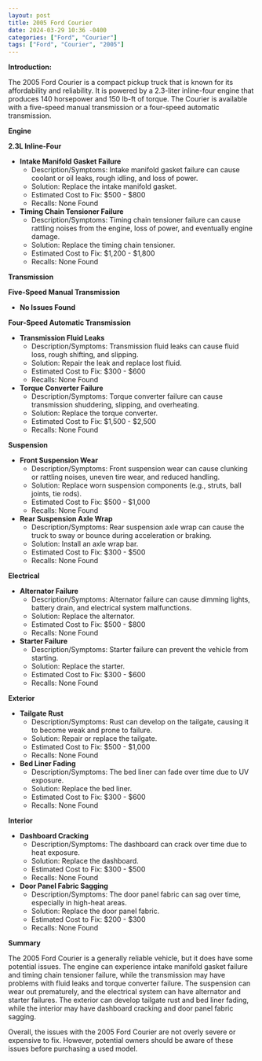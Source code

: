 ```yaml
---
layout: post
title: 2005 Ford Courier
date: 2024-03-29 10:36 -0400
categories: ["Ford", "Courier"]
tags: ["Ford", "Courier", "2005"]
---
```

**Introduction:**

The 2005 Ford Courier is a compact pickup truck that is known for its affordability and reliability. It is powered by a 2.3-liter inline-four engine that produces 140 horsepower and 150 lb-ft of torque. The Courier is available with a five-speed manual transmission or a four-speed automatic transmission.

**Engine**

**2.3L Inline-Four**

* **Intake Manifold Gasket Failure**
    * Description/Symptoms: Intake manifold gasket failure can cause coolant or oil leaks, rough idling, and loss of power.
    * Solution: Replace the intake manifold gasket.
    * Estimated Cost to Fix: $500 - $800
    * Recalls: None Found
* **Timing Chain Tensioner Failure**
    * Description/Symptoms: Timing chain tensioner failure can cause rattling noises from the engine, loss of power, and eventually engine damage.
    * Solution: Replace the timing chain tensioner.
    * Estimated Cost to Fix: $1,200 - $1,800
    * Recalls: None Found

**Transmission**

**Five-Speed Manual Transmission**

* **No Issues Found**

**Four-Speed Automatic Transmission**

* **Transmission Fluid Leaks**
    * Description/Symptoms: Transmission fluid leaks can cause fluid loss, rough shifting, and slipping.
    * Solution: Repair the leak and replace lost fluid.
    * Estimated Cost to Fix: $300 - $600
    * Recalls: None Found
* **Torque Converter Failure**
    * Description/Symptoms: Torque converter failure can cause transmission shuddering, slipping, and overheating.
    * Solution: Replace the torque converter.
    * Estimated Cost to Fix: $1,500 - $2,500
    * Recalls: None Found

**Suspension**

* **Front Suspension Wear**
    * Description/Symptoms: Front suspension wear can cause clunking or rattling noises, uneven tire wear, and reduced handling.
    * Solution: Replace worn suspension components (e.g., struts, ball joints, tie rods).
    * Estimated Cost to Fix: $500 - $1,000
    * Recalls: None Found
* **Rear Suspension Axle Wrap**
    * Description/Symptoms: Rear suspension axle wrap can cause the truck to sway or bounce during acceleration or braking.
    * Solution: Install an axle wrap bar.
    * Estimated Cost to Fix: $300 - $500
    * Recalls: None Found

**Electrical**

* **Alternator Failure**
    * Description/Symptoms: Alternator failure can cause dimming lights, battery drain, and electrical system malfunctions.
    * Solution: Replace the alternator.
    * Estimated Cost to Fix: $500 - $800
    * Recalls: None Found
* **Starter Failure**
    * Description/Symptoms: Starter failure can prevent the vehicle from starting.
    * Solution: Replace the starter.
    * Estimated Cost to Fix: $300 - $600
    * Recalls: None Found

**Exterior**

* **Tailgate Rust**
    * Description/Symptoms: Rust can develop on the tailgate, causing it to become weak and prone to failure.
    * Solution: Repair or replace the tailgate.
    * Estimated Cost to Fix: $500 - $1,000
    * Recalls: None Found
* **Bed Liner Fading**
    * Description/Symptoms: The bed liner can fade over time due to UV exposure.
    * Solution: Replace the bed liner.
    * Estimated Cost to Fix: $300 - $600
    * Recalls: None Found

**Interior**

* **Dashboard Cracking**
    * Description/Symptoms: The dashboard can crack over time due to heat exposure.
    * Solution: Replace the dashboard.
    * Estimated Cost to Fix: $300 - $500
    * Recalls: None Found
* **Door Panel Fabric Sagging**
    * Description/Symptoms: The door panel fabric can sag over time, especially in high-heat areas.
    * Solution: Replace the door panel fabric.
    * Estimated Cost to Fix: $200 - $300
    * Recalls: None Found

**Summary**

The 2005 Ford Courier is a generally reliable vehicle, but it does have some potential issues. The engine can experience intake manifold gasket failure and timing chain tensioner failure, while the transmission may have problems with fluid leaks and torque converter failure. The suspension can wear out prematurely, and the electrical system can have alternator and starter failures. The exterior can develop tailgate rust and bed liner fading, while the interior may have dashboard cracking and door panel fabric sagging.

Overall, the issues with the 2005 Ford Courier are not overly severe or expensive to fix. However, potential owners should be aware of these issues before purchasing a used model.
